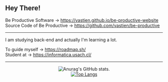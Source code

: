 ## Hey There!

  Be Productive Software → https://vastien.github.io/be-productive-website                           
  Source Code of Be Productive → https://github.com/vastien/be-productive
   

___________________________________________________________________________________________________________________________________________________________

I am studying back-end and actually I'm learning a lot. 

To guide myself → https://roadmap.sh/                                                                                                                                                                                                                                                                                                                     
Student at → https://informatica.usach.cl/       

___________________________________________________________________________________________________________________________________________________________




<div style="text-align:center; align-items:center; justify-content:center;">


![Anurag's GitHub stats](https://github-readme-stats.vercel.app/api?username=vastien&show_icons=true&theme=tokyonight).                  
[![Top Langs](https://github-readme-stats.vercel.app/api/top-langs/?username=vastien&layout=compact)](https://github.com/vastien)

</div>

